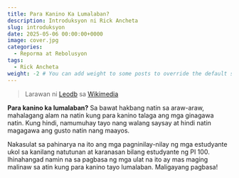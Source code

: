```yaml
---
title: Para Kanino Ka Lumalaban?
description: Introduksyon ni Rick Ancheta
slug: introduksyon
date: 2025-05-06 00:00:00+0000
image: cover.jpg
categories:
  - Reporma at Rebolusyon
tags:
  - Rick Ancheta
weight: -2 # You can add weight to some posts to override the default sorting (date descending)
---
```


> Larawan ni [Leodb](https://commons.wikimedia.org/wiki/File:Sunset_Agta_Beach_Resort_-_Biliran_Philippines.jpg) sa [Wikimedia](https://commons.wikimedia.org/)

**Para kanino ka lumalaban?**
Sa bawat hakbang natin sa araw-araw, mahalagang alam na natin kung para kanino talaga ang mga ginagawa natin.
Kung hindi, namumuhay tayo nang walang saysay at hindi natin magagawa ang gusto natin nang maayos.

Nakasulat sa pahinarya na ito ang mga pagninilay-nilay ng mga estudyante ukol sa kanilang natutunan at karanasan bilang estudyante ng PI 100. 
Ihinahangad namin na sa pagbasa ng mga ulat na ito ay mas maging malinaw sa atin kung para kanino tayo lumalaban.
Maligayang pagbasa!